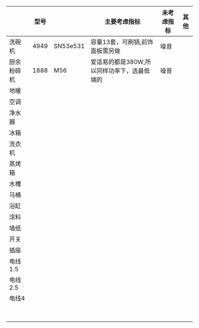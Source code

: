 |         | 型号   || 主要考虑指标   |未考虑指标| 其他|  
| ------------- |---------------|-------------|-------------|-------------|-------------|  
| 洗碗机 | 4949 | SN53e531 | 容量13套，可刷锅,前饰面板需另做|噪音||  
| 厨余粉碎机 |1888 | M56   | 爱适易的都是380W,所以同样功率下，选最低端的 |噪音||  
| 地暖 |      | |    ||||||||   
| 空调 |      | |    ||||||||
| 净水器 |      | |    ||||||||
| 冰箱 |      | |    ||||||||
| 洗衣机 |      | |    ||||||||
| 蒸烤箱 |      | |    ||||||||
| 水槽 |      | |    ||||||||
| 马桶 |      | |    ||||||||
| 浴缸 |      | |    ||||||||
| 涂料 |      | |    ||||||||
| 墙纸 |      | |    ||||||||
| 开关 |      | |    ||||||||
| 插座 |      | |    ||||||||
| 电线1.5 |      | |    ||||||||
| 电线2.5 |      | |    ||||||||
| 电线4 |      | |    ||||||||
|  |      | |    ||||||||
|  |      | |    ||||||||
|  |      | |    ||||||||
|  |      | |    ||||||||
|  |      | |    ||||||||
|  |      | |    ||||||||
|  |      | |    ||||||||
|  |      | |    ||||||||

